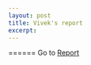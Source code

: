 ```yaml
---
layout: post
title: Vivek's report
excerpt: 
---
```


======
Go to [Report](https://github.com/ai-se/Vivek/wiki/Report-Jan29)

